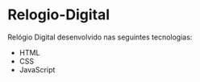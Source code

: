 # Relogio-Digital

Relógio Digital desenvolvido nas seguintes tecnologias:
- HTML
- CSS
- JavaScript
